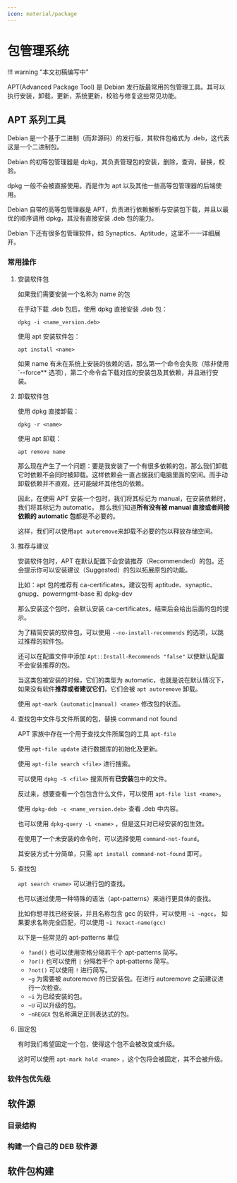 ```yaml
---
icon: material/package
---
```


# 包管理系统

!!! warning "本文初稿编写中"

<!-- 简介 -->

APT(Advanced Package Tool) 是 Debian 发行版最常用的包管理工具。其可以执行安装，卸载，更新，系统更新，校验与修复这些常见功能。

## APT 系列工具

Debian 是一个基于二进制（而非源码）的发行版，其软件包格式为 .deb，这代表这是一个二进制包。

Debian 的初等包管理器是 dpkg，其负责管理包的安装，删除，查询，替换，校验。

dpkg 一般不会被直接使用。而是作为 apt 以及其他一些高等包管理器的后端使用。

Debian 自带的高等包管理器是 APT，负责进行依赖解析与安装包下载，并且以最优的顺序调用 dpkg，其没有直接安装 .deb 包的能力。

Debian 下还有很多包管理软件，如 Synaptics、Aptitude，这里不一一详细展开。

### 常用操作

1. 安装软件包

   如果我们需要安装一个名称为 name 的包

   在手动下载 .deb 包后，使用 dpkg 直接安装 .deb 包：

   `dpkg -i <name_version.deb>`

   使用 apt 安装软件包：

   `apt install <name>`

   如果 name 有未在系统上安装的依赖的话，那么第一个命令会失败（除非使用 `--force** 选项），第二个命令会下载对应的安装包及其依赖，并且进行安装。

2. 卸载软件包

   使用 dpkg 直接卸载：

   `dpkg -r <name>`

   使用 apt 卸载：

   `apt remove name`

   那么现在产生了一个问题：要是我安装了一个有很多依赖的包，那么我们卸载它时依赖不会同时被卸载。这样依赖会一直占据我们电脑里面的空间。而手动卸载依赖并不直观，还可能破坏其他包的依赖。

   因此，在使用 APT 安装一个包时，我们将其标记为 manual，在安装依赖时，我们将其标记为 automatic，
   那么我们知道**所有没有被 manual 直接或者间接依赖的 automatic 包**都是不必要的。

   这样，我们可以使用`apt autoremove`来卸载不必要的包以释放存储空间。

3. 推荐与建议

   安装软件包时，APT 在默认配置下会安装推荐（Recommended）的包。还会提示你可以安装建议（Suggested）的包以拓展原包的功能。

   比如：apt 包的推荐有 ca-certificates，建议包有 aptitude、synaptic、gnupg、powermgmt-base 和 dpkg-dev

   那么安装这个包时，会默认安装 ca-certificates，结束后会给出后面的包的提示。

   为了精简安装的软件包，可以使用 `--no-install-recommends` 的选项，以跳过推荐的软件包。

   还可以在配置文件中添加 `Apt::Install-Recommends "false"` 以使默认配置不会安装推荐的包。

   当这类包被安装的时候，它们的类型为 automatic，也就是说在默认情况下，
   如果没有软件**推荐或者建议它们**，它们会被 `apt autoremove` 卸载。

   使用 `apt-mark (automatic|manual) <name>` 修改包的状态。

4. 查找包中文件与文件所属的包，替换 command not found

   APT 家族中存在一个用于查找文件所属包的工具 `apt-file`

   使用 `apt-file update` 进行数据库的初始化及更新。

   使用 `apt-file search <file>` 进行搜索。

   可以使用 `dpkg -S <file>` 搜索所有**已安装**包中的文件。

   反过来，想要查看一个包包含什么文件，可以使用 `apt-file list <name>`。

   使用 `dpkg-deb -c <name_version.deb>` 查看 .deb 中内容。

   也可以使用 `dpkg-query -L <name>` ，但是这只对已经安装的包生效。

   在使用了一个未安装的命令时，可以选择使用 `command-not-found`。

   其安装方式十分简单，只需 `apt install command-not-found` 即可。

5. 查找包

   `apt search <name>` 可以进行包的查找。

   也可以通过使用一种特殊的语法（apt-patterns）来进行更具体的查找。

   比如你想寻找已经安装，并且名称包含 gcc 的软件，可以使用 `~i ~ngcc`，
   如果要求名称完全匹配，可以使用 `~i ?exact-name(gcc)`

   以下是一些常见的 apt-patterns 单位

   - `?and()` 也可以使用空格分隔若干个 apt-patterns 简写。
   - `?or()` 也可以使用 `|` 分隔若干个 apt-patterns 简写。
   - `?not()` 可以使用 `!` 进行简写。
   - `~g` 为需要被 autoremove 的已安装包。在进行 autoremove 之前建议进行一次检查。
   - `~i` 为已经安装的包。
   - `~U` 可以升级的包。
   - `~nREGEX` 包名称满足正则表达式的包。

6. 固定包

   有时我们希望固定一个包，使得这个包不会被改变或升级。

   这时可以使用 `apt-mark hold <name>` ，这个包将会被固定，其不会被升级。

<!-- automatic 和 manual 安装的区别，autoremove 的功能 -->
<!-- "Recommends", "Suggests" 等是什么；在需要精简的场合使用 --no-install-recommends 避免安装不必要的软件包 -->
<!-- 查找某个文件可以由什么包提供，查找某个包提供了什么文件 -->
<!-- APT pattern（例如查找系统中状态为 local 的软件包） -->
<!-- 如何固定一个软件包的版本（避免被升级） -->
<!-- 配置自动升级 (unattended-upgrade) -->
<!-- aptitude 简介 -->
<!-- 检查已安装软件包完整性 -->

### 软件包优先级

<!-- 介绍 apt-cache policy 工具的使用 -->
<!-- 如何编写 /etc/apt/preferences.d/ 配置，举一些例子 -->

## 软件源

### 目录结构

### 构建一个自己的 DEB 软件源

<!-- 可参考 https://github.com/USTC-vlab/deb -->

## 软件包构建

<!-- DEB 软件包的结构 -->
<!-- 如何从已有的 DEB 源码包打自己的 patch 并重新打包 -->
<!-- 如何为第三方软件打包 -->

<!-- ------ -->
<!-- 在 Linux 系统中往往有一些系统负责软件的安装，升级，卸载。这个系统被称作包管理器（Package Manager）。

包管理器的范畴较广：管理系统的，比如 apt，zypper；管理环境的，比如 conda；管理语言包的，比如 pip，gem；有一些包管理器甚至是语言的“附属”，如 cargo

本文将着重讲解 Debian 的包管理器。

Debian 的包管理器是 APT（**A**dvanced **p**ackage **t**ool）& dpkg 其中，dpkg 负责中低层操作，包括.deb 包的安装，卸载，以及信息查询，dpkg 还可以检查依赖的安装情况。

APT 主要功能是解析包的依赖信息，从线上（或线下）的软件仓库（repository）下载（离线下载）.deb 软件包，然后按照合理的顺序调用 `dpkg`，在必要时使用 `--force`。

## dpkg 安装一个包（.deb）的过程

!!! warning "请勿手动安装包"
    在生产环境中，请使用 apt 安装 deb 包。本部分仅用于展示 dpkg 实际完成的工作。

在这一段中，可以自己手操（其实建议不要）安装若干包，这里以 `apt-utils` 为例进行演示，这个包的依赖在 debian 环境中应当已经被配置完成。

1. 准备工作：获得 `apt-utils` 的下载地址，并且在系统中下载。创建 /tmp/install-temp 文件夹。

    ```bash
    cd /tmp
    mkdir install-temp
    cd install-temp
    wget http://ftp.cn.debian.org/debian/pool/main/a/apt/apt-utils_2.7.12_amd64.deb

    # 可以观察包的内容
    # dpkg -c apt-utils_2.7.12_amd64.deb
    # apt-file list apt-utils # 这个命令位于 apt-file 包中
    ```

2. 解包

    ```bash
    ar -x apt-utils_2.7.12_amd64.deb

    # 可以使用以下命令代替

    dpkg-deb -R apt-utils_2.7.12_amd64.deb .

    # 注意两者结果不同，可以尝试并且观察区别
    ```

3. 移动文件

    将文件移动至其安装位置，该包结构十分简单，可以直接操作。

    这个过程其实包含在解包中。

    ```bash
    sudo tar xpvf data.tar.xf --directory=/

    # 或者......

    sudo rsync -av usr /
    ```

4. 在 dpkg 的辅助文件中修改为已安装

    复制 control.tar.xz 中的 control，并添加到/var/lib/dpkg/status 中的合适位置，添加 Status 行目

    将 control.tar.xz 中的 md5sum 移动到/var/lib/dpkg/list/包名.md5sum

    ```bash
    tar tf /tmp/install-temp/data.tar.xz | sed -e 's/^.//' -e 's/^\/$/\/\./' > /var/lib/dpkg/list/包名.list
    ```

    这个包的结构十分简单，仅作参考用，大多数的包包含 preinst，postinst，conffiles，prerm，postrm 等附加属性，安装过程步骤比该例复杂很多，因此请慎重（不要）使用以上步骤！尽可能使用 dpkg 等工具进行包的操作。

## 配置文件与辅助文件

`dpkg` 的配置文件位于 `/etc/dpkg/`，辅助文件位于 `/var/lib/dpkg/`。

APT 的配置文件位于 `/etc/apt`，辅助文件位于 `/var/lib/apt`。

可以观察 `/var/lib/apt/lists` 中的文件作为参考

TODO

## 重要而不常见的功能

TODO -->
